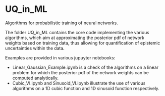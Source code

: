 # UQ_in_ML

Algorithms for probabilistic training of neural networks.

The folder UQ_in_ML contains the core code implementing the various algorithms, which aim at approximating the posterior pdf of network weights based on training data, thus allowing for quantification of epistemic uncertainties within the data. 

Examples are provided in various jupuyter notebooks:
- Linear_Gaussian_Example.ipynb is a check of the algorithms on a linear problem for which the posterior pdf of the network weights can be computed analytically.
- Cubic_VI.ipynb and Sinusoid_VI.ipynb illustrate the use of various algorithms on a 1D cubic function and 1D sinusoid function respectively.
